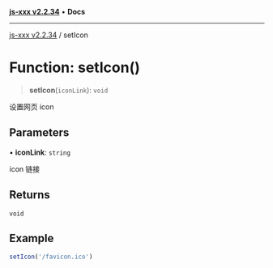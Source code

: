 [**js-xxx v2.2.34**](../README.md) • **Docs**

***

[js-xxx v2.2.34](../README.md) / setIcon

# Function: setIcon()

> **setIcon**(`iconLink`): `void`

设置网页 icon

## Parameters

• **iconLink**: `string`

icon 链接

## Returns

`void`

## Example

```ts
setIcon('/favicon.ico')
```
